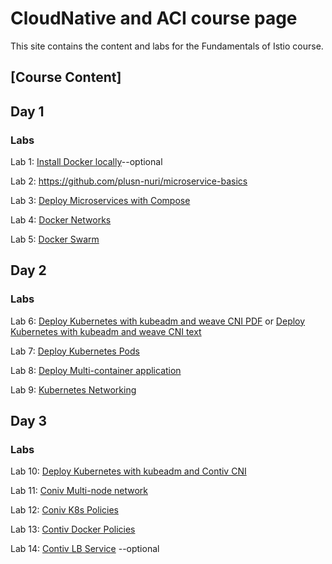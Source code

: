 # CloudNative and ACI course page 

This site contains the content and labs for the Fundamentals of Istio course. 

## [Course Content]

## Day 1 

### Labs

Lab 1: [Install Docker locally](labs/01-docker-daemon)--optional

Lab 2: https://github.com/plusn-nuri/microservice-basics 

Lab 3: [Deploy Microservices with Compose](labs/03-compose) 

Lab 4: [Docker Networks](labs/docker-network-labs/index.md)

Lab 5: [Docker Swarm](labs/docker-swarm/index.md)


## Day 2

### Labs 

Lab 6: [Deploy Kubernetes with kubeadm and weave CNI PDF](labs/k8s-network-labs/Install%20Kubernetes%20on%20AWS.pdf)  or [Deploy Kubernetes with kubeadm and weave CNI text](labs/k8s-net-labs/index.md)


Lab 7: [Deploy Kubernetes Pods](labs/04-pods/index.md)

Lab 8: [Deploy Multi-container application](labs/05-multi/index.md)

Lab 9: [Kubernetes Networking](https://github.com/igbedo/kubernetes-lab-tutorial/blob/master/content/network.md#pod-networking)

## Day 3

### Labs 

Lab 10: [Deploy Kubernetes with kubeadm and Contiv CNI](labs/contiv-deploy-labs/index.md)


Lab 11: [Coniv Multi-node network](labs/contiv-network/index.md)

Lab 12: [Coniv K8s Policies](labs/k8s-contiv-policies/index.md)

Lab 13: [Contiv Docker Policies](labs/contiv-policies/index.md)

Lab 14: [Contiv LB Service](http://contiv.github.io/documents/networking/services.html) --optional






